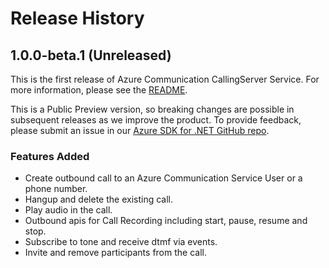 # Release History

## 1.0.0-beta.1 (Unreleased)
This is the first release of Azure Communication CallingServer Service. For more information, please see the [README][read_me].

This is a Public Preview version, so breaking changes are possible in subsequent releases as we improve the product. To provide feedback, please submit an issue in our [Azure SDK for .NET GitHub repo](https://github.com/Azure/azure-sdk-for-net/issues).

### Features Added
- Create outbound call to an Azure Communication Service User or a phone number.
- Hangup and delete the existing call.
- Play audio in the call.
- Outbound apis for Call Recording including start, pause, resume and stop.
- Subscribe to tone and receive dtmf via events.
- Invite and remove participants from the call.

<!-- LINKS -->
[read_me]: https://github.com/Azure/azure-sdk-for-java/blob/feature/communication-ServerCalling/sdk/communication/azure-communication-callingserver/README.md


